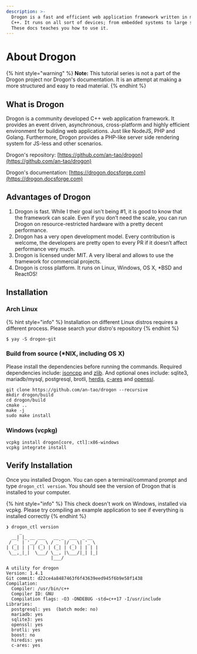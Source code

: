 ```yaml
---
description: >-
  Drogon is a fast and efficient web application framework written in modern
  C++. It runs on all sort of devices; from embedded systems to large servers.
  These docs teaches you how to use it.
---
```


# About Drogon

{% hint style="warning" %}
 **Note:** This tutorial series is not a part of the Drogon project nor Drogon's documentation. It is an attempt at making a more structured and easy to read material.
{% endhint %}

## What is Drogon

Drogon is a community developed C++ web application framework. It provides an event driven, asynchronous, cross-platform and highly efficient environment for building web applications. Just like NodeJS, PHP and Golang. Furthermore, Drogon provides a PHP-like server side rendering system for JS-less and other scenarios.

Drogon's repository: [https://github.com/an-tao/drogon](https://github.com/an-tao/drogon)

Drogon's documentation: [https://drogon.docsforge.com](https://drogon.docsforge.com)

## Advantages of Drogon

1. Drogon is fast. While I their goal isn't being \#1, it is good to know that the framework can scale. Even if you don’t need the scale, you can run Drogon on resource-restricted hardware with a pretty decent performance.
2. Drogon has a very open development model. Every contribution is welcome, the developers are pretty open to every PR if it doesn’t affect performance very much.
3. Drogon is licensed under MIT. A very liberal and allows to use the framework for commercial projects.
4. Drogon is cross platform. It runs on Linux, Windows, OS X, \*BSD and ReactOS!

## Installation

### Arch Linux

{% hint style="info" %}
Installation on different Linux distros requires a different process. Please search your distro's repository
{% endhint %}

```
$ yay -S drogon-git
```

### Build from source \(\*NIX, including OS X\)

Please install the dependencies before running the commands. Required dependencies include: [jsoncpp](https://github.com/open-source-parsers/jsoncpp) and [zlib](https://zlib.net/). And optional ones include: sqlite3, mariadb/mysql, postgresql, brotli, [herdis](https://github.com/zond/herdis), [c-ares](https://c-ares.haxx.se/) and [openssl](https://www.openssl.org/).

```text
git clone https://github.com/an-tao/drogon --recursive
mkdir drogon/build
cd drogon/build
cmake ..
make -j
sudo make install
```

### Windows \(vcpkg\)

```text
vcpkg install drogon[core, ctl]:x86-windows
vcpkg integrate install
```

## Verify Installation

Once you installed Drogon. You can open a terminal/command prompt and type `drogon_ctl version`. You should see the version of Drogon that is installed to your computer.

{% hint style="info" %}
This check doesn't work on Windows, installed via vcpkg. Please try compiling an example application to see if everything is installed correctly
{% endhint %}

```text
❯ drogon_ctl version
     _                             
  __| |_ __ ___   __ _  ___  _ __  
 / _` | '__/ _ \ / _` |/ _ \| '_ \ 
| (_| | | | (_) | (_| | (_) | | | |
 \__,_|_|  \___/ \__, |\___/|_| |_|
                 |___/             

A utility for drogon
Version: 1.4.1
Git commit: d22ce4a8487463f6f43639eed945f6b9e58f1438
Compilation: 
  Compiler: /usr/bin/c++
  Compiler ID: GNU
  Compilation flags: -O3 -DNDEBUG -std=c++17 -I/usr/include
Libraries: 
  postgresql: yes  (batch mode: no)
  mariadb: yes
  sqlite3: yes
  openssl: yes
  brotli: yes
  boost: no
  hiredis: yes
  c-ares: yes
```

